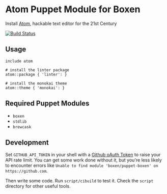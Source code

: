 # Atom Puppet Module for Boxen

Install [Atom](http://atom.io), hackable text editor for the 21st Century

[![Build Status](https://travis-ci.org/boxen/puppet-atom.svg?=master)](https://travis-ci.org/boxen/puppet-atom)

## Usage

```puppet
include atom

# install the linter package
atom::package { 'linter': }

# install the monokai theme
atom::theme { 'monokai': }
```

## Required Puppet Modules

* `boxen`
* `stdlib`
* `brewcask`

## Development

Set `GITHUB_API_TOKEN` in your shell with a [Github oAuth Token](https://help.github.com/articles/creating-an-oauth-token-for-command-line-use) to raise your API rate limit. You can get some work done without it, but you're less likely to encounter errors like `Unable to find module 'boxen/puppet-boxen' on https://github.com`.

Then write some code. Run `script/cibuild` to test it. Check the `script`
directory for other useful tools.
